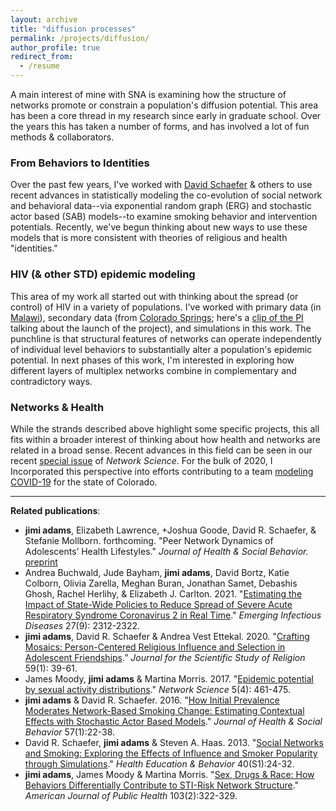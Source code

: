 ```yaml
---
layout: archive
title: "diffusion processes"
permalink: /projects/diffusion/
author_profile: true
redirect_from:
  - /resume
---
```


A main interest of mine with SNA is examining how the structure of networks promote or constrain a population's diffusion potential. This area has been a core thread in my research since early in graduate school. Over the years this has taken a number of forms, and has involved a lot of fun methods & collaborators.

### From Behaviors to Identities
Over the past few years, I've worked with [David Schaefer](https://sites.google.com/site/drschaef/) & others to use recent advances in statistically modeling the co-evolution of social network and behavioral data--via exponential random graph (ERG) and stochastic actor based (SAB) models--to examine smoking behavior and intervention potentials. Recently, we've begun thinking about new ways to use these models that is more consistent with theories of religious and health "identities."

### HIV (& other STD) epidemic modeling
This area of my work all started out with thinking about the spread (or control) of HIV in a variety of populations. I've worked with primary data (in [Malawi](https://malawi.pop.upenn.edu/malawi-data-mlsfh)), secondary data (from [Colorado Springs](http://www.icpsr.umich.edu/icpsrweb/NAHDAP/studies/22140); here's a [clip of the PI](https://www.youtube.com/watch?v=NzBAzXUrqag) talking about the launch of the project), and simulations in this work. The punchline is that structural features of networks can operate independently of individual level behaviors to substantially alter a population's epidemic potential. In next phases of this work, I'm interested in exploring how different layers of multiplex networks combine in complementary and contradictory ways.

### Networks & Health
While the strands described above highlight some specific projects, this all fits within a broader interest of thinking about how health and networks are related in a broad sense. Recent advances in this field can be seen in our recent [special issue](https://www.cambridge.org/core/journals/network-science/article/coevolution-of-networks-and-health/05DE4786C25DA517B2A12E33B98ECCE3) of *Network Science*.  For the bulk of 2020, I Incorporated this perspective into efforts contributing to a team [modeling COVID-19](/covid/) for the state of Colorado.

______
**Related publications**:

  - **jimi adams**, Elizabeth Lawrence, +Joshua Goode, David R. Schaefer, & Stefanie Mollborn. forthcoming. "Peer Network Dynamics of Adolescents’ Health Lifestyles." *Journal of Health & Social Behavior.* [preprint](https://osf.io/xnd39/)
  - Andrea Buchwald, Jude Bayham, **jimi adams**, David Bortz, Katie Colborn, Olivia Zarella, Meghan Buran, Jonathan Samet, Debashis Ghosh, Rachel Herlihy, & Elizabeth J. Carlton. 2021. "[Estimating the Impact of State-Wide Policies to Reduce Spread of Severe Acute Respiratory Syndrome Coronavirus 2 in Real Time](https://wwwnc.cdc.gov/eid/article/27/9/20-4167_article)." *Emerging Infectious Diseases* 27(9): 2312-2322.
  - **jimi adams**, David R. Schaefer & Andrea Vest Ettekal. 2020. "[Crafting Mosaics: Person-Centered Religious Influence and Selection in Adolescent Friendships](https://osf.io/dc5gh/).” *Journal for the Scientific Study of Religion* 59(1): 39-61.
  - James Moody, **jimi adams** & Martina Morris. 2017. "[Epidemic potential by sexual activity distributions](../files/2017_NS.pdf)." *Network Science* 5(4): 461-475.
  - **jimi adams** & David R. Schaefer. 2016. "[How Initial Prevalence Moderates Network-Based Smoking Change: Estimating Contextual Effects with Stochastic Actor Based Models](../files/2016_JHSB.pdf)." *Journal of Health & Social Behavior* 57(1):22-38.
  - David R. Schaefer, **jimi adams** & Steven A. Haas. 2013. "[Social Networks and Smoking: Exploring the Effects of Influence and Smoker Popularity through Simulations](../files/2013_HE&B.pdf)." *Health Education & Behavior* 40(S1):24-32.
  - **jimi adams**, James Moody & Martina Morris. "[Sex, Drugs & Race: How Behaviors Differentially Contribute to STI-Risk Network Structure](../files/2013_AJPH.pdf)." *American Journal of Public Health* 103(2):322-329. 
